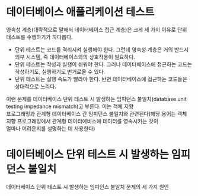 # **데이터베이스 애플리케이션 테스트**  
영속성 계층(대략적으로 말해서 데이터베이스 접근 계층)은 크게 세 가지 이유로 단위 테스트를 수행하기가 까다롭다.  
- 단위 테스트는 코드를 격리시켜 실행해야 한다. 그런데 영속성 계층은 거의 반드시 외부 시스템, 즉 데이터베이스와의 상호작용이 필요하다.  
- 단위 테스트는 작성과 실행이 쉬워야 한다. 그러나 데이터베이스에 접근하는 코드는 작성하기도, 실행하기도 번거로울 수 있다.  
- 단위 테스트는 실행 속도가 빨라야 한다. 반면 데이터베이스에 접근하는 코드들은 상대적으로 느리다.  
  
이런 문제를 데이터베이스 단위 테스트 시 발생하는 임피던스 불일치(database unit testing impedance mismatch)고 부른다. 이는 객체 지향  
프로그래밍과 관계형 데이터베이스 간 임피던스 불일치와 관련된다(해당 용어는 객체 지향 프로그래밍에서 관계형 데이터에비스에 데이터를 영속시키는 것이  
얼마나 어려운지를 설명하는 데 사용한다)

# **데이터베이스 단위 테스트 시 발생하는 임피던스 불일치**  
데이터베이스 단위 테스트 시 발생하는 임피던스 불일치 문제의 세 가지 원인  
  
